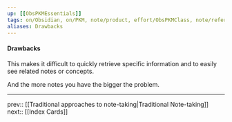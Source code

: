 ```yaml
---
up: [[ObsPKMEssentials]]
tags: on/Obsidian, on/PKM, note/product, effort/ObsPKMClass, note/reference
aliases: Drawbacks
---
```

#### Drawbacks

This makes it difficult to quickly retrieve specific information and to easily see related notes or concepts.

And the more notes you have the bigger the problem.

---
prev:: [[Traditional approaches to note-taking|Traditional Note-taking]]
next:: [[Index Cards]]
